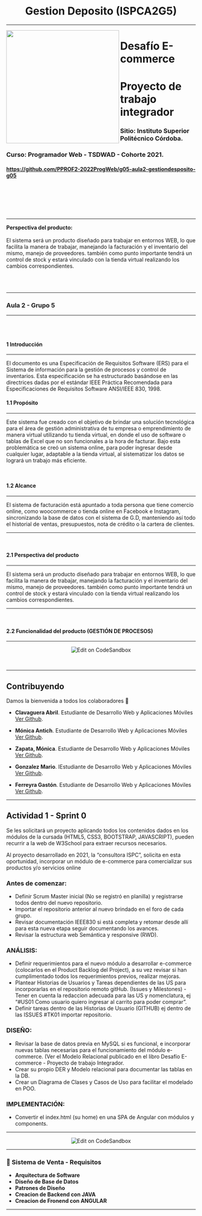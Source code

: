 
<h1 align="center">Gestion Deposito (ISPCA2G5)</h1>

---

<a href="url"><img src="https://github.com/PPROF2-2022ProgWeb/g05-aula2-gestiondesposito-g05/blob/main/img/Logo.png" align="left" height="300"></a>


# Desafío E-commerce
# Proyecto de trabajo integrador
### Sitio: Instituto Superior Politécnico Córdoba.

### Curso: Programador Web - TSDWAD - Cohorte 2021.

#### https://github.com/PPROF2-2022ProgWeb/g05-aula2-gestiondesposito-g05
<br>
<br>
<br>
<br>

####
---
**Perspectiva del producto:**
<br><br>
El sistema será un producto diseñado para trabajar en entornos WEB, lo que facilita la manera de trabajar, manejando la facturación y el inventario del mismo, manejo de proveedores. también como punto importante tendrá un control de stock y estará vinculado con la tienda virtual realizando los cambios correspondientes.

<br>
<br>


---

###         Aula 2 -  Grupo 5
---
<br>
<br>

#### 1     Introducción
---

El documento es una Especificación de Requisitos Software (ERS) para el Sistema de información para la gestión de procesos y control de inventarios. Esta especificación se ha estructurado basándose en las directrices dadas por el estándar IEEE Práctica Recomendada para Especificaciones de Requisitos Software ANSI/IEEE 830, 1998.
<br>

#### 1.1         Propósito
---

Este sistema fue creado con el objetivo de brindar una solución tecnológica para el área de gestión administrativa de tu empresa o emprendimiento de manera virtual utilizando tu tienda virtual, en donde el uso de software o tablas de Excel que no son funcionales a la hora de facturar.
Bajo esta problemática se creó un sistema online, para poder ingresar desde cualquier lugar, adaptable a la tienda virtual, al sistematizar los datos se logrará un trabajo más eficiente.

<br>

#### 1.2         Alcance
--- 

El sistema de facturación está apuntado a toda persona que tiene comercio online, como woocommerce o tienda online en Facebook e Instagram, sincronizando la base de datos con el sistema de G.D, manteniendo así todo el historial de ventas, presupuestos, nota de crédito o la cartera de clientes.

--- 
<br>

#### 2.1         Perspectiva del producto
--- 

El sistema será un producto diseñado para trabajar en entornos WEB, lo que facilita la manera de trabajar, manejando la facturación y el inventario del mismo, manejo de proveedores. también como punto importante tendrá un control de stock y estará vinculado con la tienda virtual realizando los cambios correspondientes.


--- 
<br>

#### 2.2         Funcionalidad del producto (GESTIÓN DE PROCESOS)
--- 

<p align="center">
  <a>
    <img alt="Edit on CodeSandbox" src="https://github.com/PPROF2-2022ProgWeb/g05-aula2-gestiondesposito-g05/blob/main/img/pngcom.png">
  </a>
</p>

<br>

--- 
## Contribuyendo

Damos la bienvenida a todos los colaboradores 💙

- **Clavaguera Abril**. Estudiante de Desarrollo Web y Aplicaciones Móviles [Ver Github](https://github.com/Abrilc90).
- **Mónica Antich**. Estudiante de Desarrollo Web y Aplicaciones Móviles [Ver Github](https://github.com/MonicaAntich).

- **Zapata, Mónica**. Estudiante de Desarrollo Web y Aplicaciones Móviles [Ver Github](https://github.com/MonicaVZapata).

- **Gonzalez Mario**. IEstudiante de Desarrollo Web y Aplicaciones Móviles [Ver Github](https://github.com/mariogonzalezispc).

- **Ferreyra Gastón**. Estudiante de Desarrollo Web y Aplicaciones Móviles [Ver Github](https://github.com/gastonloco).
--- 

## Actividad 1 - Sprint 0

Se les solicitará un proyecto aplicando todos los contenidos dados en los módulos de la cursada (HTML5, CSS3, BOOTSTRAP, JAVASCRIPT),  pueden recurrir a la web de W3School para extraer recursos necesarios.

Al proyecto desarrollado en 2021, la “consultora ISPC”, solicita  en esta oportunidad, incorporar un módulo de e-commerce para comercializar sus productos y/o servicios online


### Antes de comenzar:

- Definir Scrum Master inicial (No se registró en planilla) y registrarse todos dentro del nuevo repositorio.
- Importar el repositorio anterior al nuevo brindado en el foro de cada grupo.
- Revisar documentación IEEE830 si está completa y retomar desde allí para esta nueva etapa seguir documentando los avances.
- Revisar la estructura web Semántica y responsive (RWD).


###   ANÁLISIS:

- Definir requerimientos para el nuevo módulo a desarrollar e-commerce (colocarlos en el Product Backlog del Project), a su vez revisar si han cumplimentado todos los requerimientos previos, realizar mejoras.
- Plantear Historias de Usuarios y Tareas dependientes de las US para incorporarlas en el repositorio remoto gitHub. (Issues y Milestones) - Tener en cuenta la redaccion adecuada para las US y nomenclatura, ej “#US01 Como usuario quiero ingresar al carrito para poder comprar”.
- Definir tareas dentro de las Historias de Usuario (GITHUB) ej dentro de las ISSUES  #TK01 importar repositorio.


###   DISEÑO:

- Revisar la base de datos previa en MySQL si es funcional, e incorporar nuevas tablas necesarias para el funcionamiento del módulo e-commerce. (Ver el Modelo Relacional publicado en el libro Desafío E-commerce - Proyecto de trabajo Integrador.
- Crear su propio DER y Modelo relacional para documentar las tablas en la DB.
- Crear un Diagrama de Clases y Casos de Uso para facilitar el modelado en POO.


###   IMPLEMENTACIÓN:

- Convertir el index.html (su home) en una SPA de Angular con módulos y components.

---

<p align="center">
  <a>
    <img alt="Edit on CodeSandbox" src="https://github.com/PPROF2-2022ProgWeb/g05-aula2-gestiondesposito-g05/blob/main/img/Der.png">
  </a>
</p>
<!--
--- 
#### Frontend
- HTML -(25 de octubre 2021)
- BOOSTRAP-(25 de octubre 2021)
- CSS -(25 de octubre 2021)
- Responsive-(25 de octubre 2021)
- JS-(22 de noviembre 2021)
- PHP-(22 de noviembre 2021)

<!--
#### Backend
- MySQL-(1 de Noviembre 2021)
- Consultas--(1 de Noviembre 2021)
--- 
-->
--- 

### 🎥 Sistema de Venta - Requisitos

- **Arquitectura de Software**
- **Diseño de Base de Datos**
- **Patrones de Diseño**
- **Creacion de Backend con JAVA**
- **Creacion de Fronend con ANGULAR**
<!--
- **Creacion de App con XAMARIN  (ver)**
-->



--- 










<!-- YT:START -->

<!--
- [Practica Profesionalizante 1_Parte1][video1]
- [Practica Profesionalizante 1_Parte2][video2]
- [IEFI_Programacion_1_Parte1][video3]
- [IEFI_Programacion_1_Parte2][video4]
- [IEFI_Base de Datos][video5]

<!-- YT:END -->

<!--
---
[video1]: https://www.youtube.com/watch?v=oyQQRNPyZ0E
[video2]: https://www.youtube.com/watch?v=kpJN7WFziL4
[video3]: https://www.youtube.com/watch?v=ffQc45vwrT0&t=3s
[video4]: https://www.youtube.com/watch?v=OdESUNqbz74
[video5]: https://www.youtube.com/watch?v=YJ_Bg6fGyso&t=169s

-->